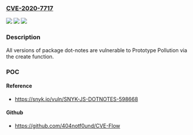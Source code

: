 ### [CVE-2020-7717](https://cve.mitre.org/cgi-bin/cvename.cgi?name=CVE-2020-7717)
![](https://img.shields.io/static/v1?label=Product&message=dot-notes&color=blue)
![](https://img.shields.io/static/v1?label=Version&message=%3E%3D%200%20&color=brighgreen)
![](https://img.shields.io/static/v1?label=Vulnerability&message=Prototype%20Pollution&color=brighgreen)

### Description

All versions of package dot-notes are vulnerable to Prototype Pollution via the create function.

### POC

#### Reference
- https://snyk.io/vuln/SNYK-JS-DOTNOTES-598668

#### Github
- https://github.com/404notf0und/CVE-Flow

